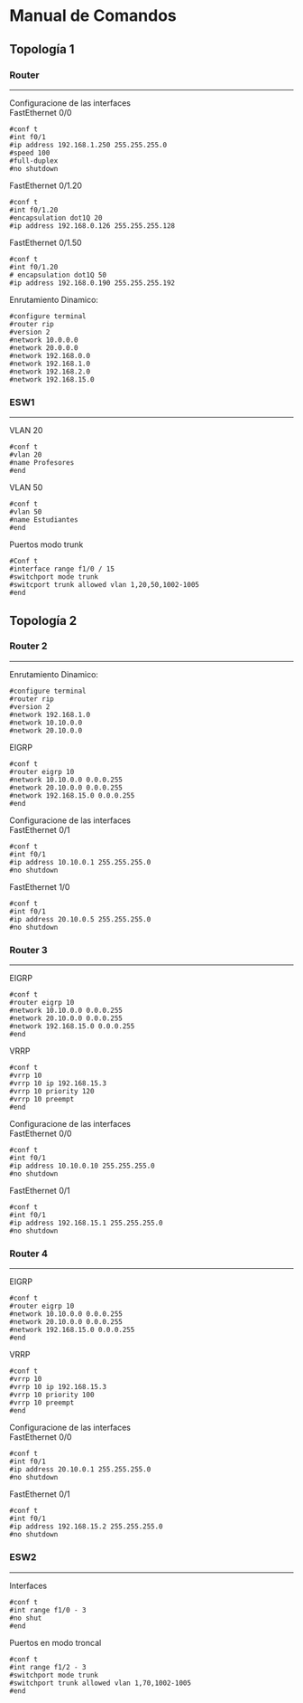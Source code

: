 # Manual de Comandos  
## Topología 1
### Router  
____
Configuracione de las interfaces  
FastEthernet 0/0  
```
#conf t
#int f0/1
#ip address 192.168.1.250 255.255.255.0
#speed 100
#full-duplex
#no shutdown
```

FastEthernet 0/1.20  
```
#conf t
#int f0/1.20
#encapsulation dot1Q 20
#ip address 192.168.0.126 255.255.255.128

```

FastEthernet 0/1.50 
```
#conf t
#int f0/1.20
# encapsulation dot1Q 50
#ip address 192.168.0.190 255.255.255.192

```
Enrutamiento Dinamico:
```
#configure terminal
#router rip
#version 2
#network 10.0.0.0
#network 20.0.0.0
#network 192.168.0.0
#network 192.168.1.0
#network 192.168.2.0
#network 192.168.15.0
```
### ESW1
____
VLAN 20
```
#conf t
#vlan 20
#name Profesores
#end
```
VLAN 50
```
#conf t
#vlan 50
#name Estudiantes
#end
```
Puertos modo trunk
```
#Conf t
#interface range f1/0 / 15
#switchport mode trunk
#switcport trunk allowed vlan 1,20,50,1002-1005
#end
```

## Topología 2 
### Router 2  
____
Enrutamiento Dinamico: 
```
#configure terminal
#router rip
#version 2
#network 192.168.1.0
#network 10.10.0.0
#network 20.10.0.0

```
EIGRP 
```
#conf t
#router eigrp 10
#network 10.10.0.0 0.0.0.255
#network 20.10.0.0 0.0.0.255
#network 192.168.15.0 0.0.0.255
#end
```
Configuracione de las interfaces  
FastEthernet 0/1  
```
#conf t
#int f0/1
#ip address 10.10.0.1 255.255.255.0
#no shutdown
```
FastEthernet 1/0  
```
#conf t
#int f0/1
#ip address 20.10.0.5 255.255.255.0
#no shutdown
```
### Router 3
____
EIGRP 
```
#conf t
#router eigrp 10
#network 10.10.0.0 0.0.0.255
#network 20.10.0.0 0.0.0.255
#network 192.168.15.0 0.0.0.255
#end
```
VRRP 
```
#conf t
#vrrp 10
#vrrp 10 ip 192.168.15.3
#vrrp 10 priority 120
#vrrp 10 preempt
#end
```
Configuracione de las interfaces  
FastEthernet 0/0  
```
#conf t
#int f0/1
#ip address 10.10.0.10 255.255.255.0
#no shutdown
```
FastEthernet 0/1  
```
#conf t
#int f0/1
#ip address 192.168.15.1 255.255.255.0
#no shutdown
```
### Router 4
______
EIGRP 
```
#conf t
#router eigrp 10
#network 10.10.0.0 0.0.0.255
#network 20.10.0.0 0.0.0.255
#network 192.168.15.0 0.0.0.255
#end
```
VRRP 
```
#conf t
#vrrp 10
#vrrp 10 ip 192.168.15.3
#vrrp 10 priority 100
#vrrp 10 preempt
#end
```
Configuracione de las interfaces  
FastEthernet 0/0  
```
#conf t
#int f0/1
#ip address 20.10.0.1 255.255.255.0
#no shutdown
```
FastEthernet 0/1  
```
#conf t
#int f0/1
#ip address 192.168.15.2 255.255.255.0
#no shutdown
```
### ESW2 
_____
Interfaces
```
#conf t
#int range f1/0 - 3
#no shut
#end
```

Puertos en modo troncal
```
#conf t
#int range f1/2 - 3
#switchport mode trunk
#switchport trunk allowed vlan 1,70,1002-1005
#end
```